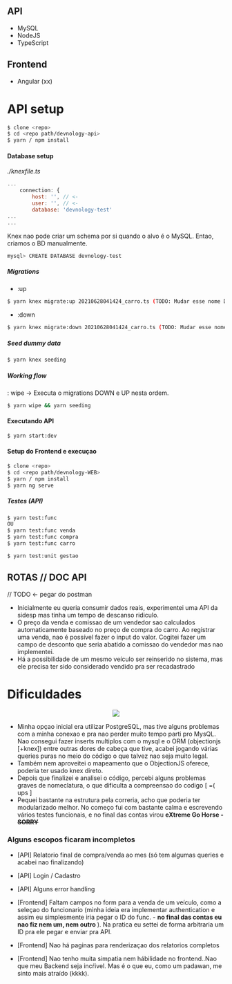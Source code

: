 
## API
- MySQL
- NodeJS 
- TypeScript 

## Frontend
- Angular (xx)


# API setup
```bash    
$ clone <repo> 
$ cd <repo path/devnology-api>
$ yarn / npm install
```
#### Database setup
<i>./knexfile.ts</i>
```javascript
...
    connection: {
		host: '', // <-
		user: '', // <-
		database: 'devnology-test'
...
...
```

 Knex nao pode criar um schema por si quando o alvo é o MySQL. Entao, criamos o BD manualmente.
```bash
mysql> CREATE DATABASE devnology-test
```

##### Migrations
- :up  
```bash
$ yarn knex migrate:up 20210628041424_carro.ts (TODO: Mudar esse nome D=)
```
- :down   
```bash
$ yarn knex migrate:down 20210628041424_carro.ts (TODO: Mudar esse nome D=)
```

##### Seed dummy data
```bash
$ yarn knex seeding
```

##### Working flow
: wipe -> Executa o migrations DOWN e UP nesta ordem.
```bash
$ yarn wipe && yarn seeding
```

#### Executando API
```bash
$ yarn start:dev
```

#### Setup do Frontend e execuçao
```bash    
$ clone <repo> 
$ cd <repo path/devnology-WEB>
$ yarn / npm install
$ yarn ng serve
```



##### Testes (API)
```bash
$ yarn test:func 
OU 
$ yarn test:func venda
$ yarn test:func compra
$ yarn test:func carro
```
   
```bash
$ yarn test:unit gestao
```

## ROTAS // DOC API

// TODO <- pegar do postman

- Inicialmente eu queria consumir dados reais, experimentei uma API da sidesp mas tinha um tempo de descanso ridiculo.
- O preço da venda e comissao de um vendedor sao calculados automaticamente baseado no preço de compra do carro. Ao registrar uma venda, nao é possível fazer o input do valor. Cogitei fazer um campo de desconto que seria abatido a comissao do vendedor mas nao implementei. 
- Há a possibilidade de um mesmo veículo ser reinserido no sistema, mas ele precisa ter sido considerado vendido pra ser recadastrado


# Dificuldades
<div style="text-align:center"><img src="https://media.giphy.com/media/13puqToVXw7j8s/giphy.gif"/></div>


- Minha opçao inicial era utilizar PostgreSQL, mas tive alguns problemas com a minha conexao e pra nao perder muito tempo parti pro MysQL. Nao consegui fazer inserts multiplos com o mysql e o ORM (objectionjs [+knex]) entre outras dores de cabeça que tive, acabei jogando várias queries puras no meio do código o que talvez nao seja muito legal. 
- Também nem aproveitei o mapeamento que o ObjectionJS oferece, poderia ter usado knex direto. 
- Depois que finalizei e analisei o código, percebi alguns problemas graves de nomeclatura, o que dificulta a compreensao do codigo [ =( ups ]
- Pequei bastante na estrutura pela correria, acho que poderia ter modularizado melhor. No começo fui com bastante calma e escrevendo vários testes funcionais, e no final das contas virou <b>eXtreme Go Horse - <s>SORRY</s></b>




### Alguns escopos ficaram incompletos
-  [API] Relatorio final de compra/venda ao mes (só tem algumas queries e acabei nao finalizando)
-  [API] Login / Cadastro
-  [API] Alguns error handling 

- [Frontend] Faltam campos no form para a venda de um veículo, como a seleçao do funcionario (minha ideia era implementar authentication e assim eu simplesmente iria pegar o ID do func. - <b> no final das contas eu nao fiz nem um, nem outro </b>). Na pratica eu settei de forma arbitraria um ID pra ele pegar e enviar pra API.
- [Frontend] Nao há paginas para renderizaçao dos relatorios completos
- [Frontend] Nao tenho muita simpatia nem hábilidade no frontend..Nao que meu Backend seja incŕivel. Mas é o que eu, como um padawan, me sinto mais atraído (kkkk).